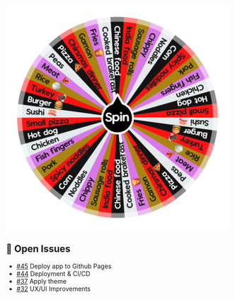 ![Project Screenshot](https://github.com/tgilly93/Dinner_Generator_React/blob/main/images/Dinner_Generator_React_thumb.png?raw=true)

## 🚀 Open Issues


<!-- ISSUES-START -->
- [#45](https://github.com/tgilly93/Dinner_Generator_React/issues/45) Deploy app to Github Pages
- [#44](https://github.com/tgilly93/Dinner_Generator_React/issues/44) Deployment & CI/CD
- [#37](https://github.com/tgilly93/Dinner_Generator_React/issues/37) Apply theme
- [#32](https://github.com/tgilly93/Dinner_Generator_React/issues/32) UX/UI Improvements
<!-- ISSUES-END -->
